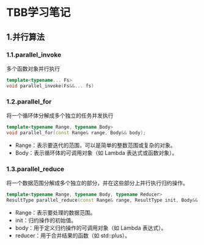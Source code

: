 # TBB学习笔记

## 1.并行算法

### 1.1.parallel_invoke

多个函数对象并行执行

```c++
template<typename... Fs>
void parallel_invoke(Fs&&... fs)	
```

### 1.2.parallel_for

将一个循环体分解成多个独立的任务并发执行

```c++
template<typename Range, typename Body>
void parallel_for(const Range& range, Body&& body);
```

- Range：表示要迭代的范围，可以是简单的整数范围或复杂的对象。
- Body：表示循环体的可调用对象（如 Lambda 表达式或函数对象）。

### 1.3.parallel_reduce

将一个数据范围分解成多个独立的部分，并在这些部分上并行执行归约操作。

```c++
template<typename Range, typename Body, typename Reducer>
ResultType parallel_reduce(const Range& range, ResultType init, Body&& body, Reducer&& reducer);
```

- Range：表示要处理的数据范围。
- init：归约操作的初始值。
- body：用于定义归约操作的可调用对象（如 Lambda 表达式）。
- reducer：用于合并结果的函数（如 std::plus）。


